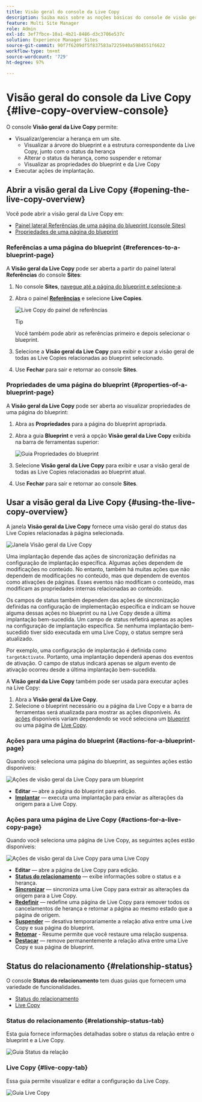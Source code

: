 ```yaml
---
title: Visão geral do console da Live Copy
description: Saiba mais sobre as noções básicas do console de visão geral da Live Copy para entender rapidamente o status de suas Live Copies e sincronizar o conteúdo.
feature: Multi Site Manager
role: Admin
exl-id: 3ef7fbce-10a1-4b21-8486-d3c3706e537c
solution: Experience Manager Sites
source-git-commit: 90f7f6209df5f837583a7225940a5984551f6622
workflow-type: tm+mt
source-wordcount: '729'
ht-degree: 97%

---
```


# Visão geral do console da Live Copy {#live-copy-overview-console}

O console **Visão geral da Live Copy** permite:

* Visualizar/gerenciar a herança em um site.
   * Visualizar a árvore do blueprint e a estrutura correspondente da Live Copy, junto com o status da herança
   * Alterar o status da herança, como suspender e retomar
   * Visualizar as propriedades do blueprint e da Live Copy
* Executar ações de implantação.

## Abrir a visão geral da Live Copy {#opening-the-live-copy-overview}

Você pode abrir a visão geral da Live Copy em:

* [Painel lateral Referências de uma página do blueprint (console Sites)](#opening-live-copy-overview-references-for-a-blueprint-page)
* [Propriedades de uma página do blueprint](#opening-live-copy-overview-properties-of-a-blueprint-page)

### Referências a uma página do blueprint {#references-to-a-blueprint-page}

A **Visão geral da Live Copy** pode ser aberta a partir do painel lateral **Referências** do console **Sites**:

1. No console **Sites**, [navegue até a página do blueprint e selecione-a](/help/sites-cloud/authoring/basic-handling.md#viewing-and-selecting-resources).
1. Abra o painel **[Referências](/help/sites-cloud/authoring/basic-handling.md#references)** e selecione **Live Copies**.

   ![Live Copy do painel de referências](../assets/live-copy-references.png)

   >[!TIP]
   >
   >Você também pode abrir as referências primeiro e depois selecionar o blueprint.

1. Selecione a **Visão geral da Live Copy** para exibir e usar a visão geral de todas as Live Copies relacionadas ao blueprint selecionado.
1. Use **Fechar** para sair e retornar ao console **Sites**.

### Propriedades de uma página do blueprint {#properties-of-a-blueprint-page}

A **Visão geral da Live Copy** pode ser aberta ao visualizar propriedades de uma página do blueprint:

1. Abra as **Propriedades** para a página do blueprint apropriada.
1. Abra a guia **Blueprint** e verá a opção **Visão geral da Live Copy** exibida na barra de ferramentas superior:

   ![Guia Propriedades do blueprint](../assets/live-copy-blueprint-tab.png)

1. Selecione **Visão geral da Live Copy** para exibir e usar a visão geral de todas as Live Copies relacionadas ao blueprint atual.

1. Use **Fechar** para sair e retornar ao console **Sites**.

## Usar a visão geral da Live Copy {#using-the-live-copy-overview}

A janela **Visão geral da Live Copy** fornece uma visão geral do status das Live Copies relacionadas à página selecionada.

![Janela Visão geral da Live Copy](../assets/live-copy-overview.png)

Uma implantação depende das ações de sincronização definidas na configuração de implantação específica. Algumas ações dependem de modificações no conteúdo. No entanto, também há muitas ações que não dependem de modificações no conteúdo, mas que dependem de eventos como ativações de páginas. Esses eventos não modificam o conteúdo, mas modificam as propriedades internas relacionadas ao conteúdo.

Os campos de status também dependem das ações de sincronização definidas na configuração de implementação específica e indicam se houve alguma dessas ações no blueprint ou na Live Copy desde a última implantação bem-sucedida. Um campo de status refletirá apenas as ações na configuração de implantação específica. Se nenhuma implantação bem-sucedido tiver sido executada em uma Live Copy, o status sempre será atualizado.

Por exemplo, uma configuração de implantação é definida como `targetActivate`. Portanto, uma implantação dependerá apenas dos eventos de ativação. O campo de status indicará apenas se algum evento de ativação ocorreu desde a última implantação bem-sucedida.

A **Visão geral da Live Copy** também pode ser usada para executar ações na Live Copy:

1. Abra a **Visão geral da Live Copy**. 
1. Selecione o blueprint necessário ou a página da Live Copy e a barra de ferramentas será atualizada para mostrar as ações disponíveis. As [ações](overview.md#terms-used) disponíveis variam dependendo se você seleciona um [blueprint](#actions-for-a-blueprint-page) ou uma página de [Live Copy](#actions-for-a-live-copy-page).

### Ações para uma página do blueprint {#actions-for-a-blueprint-page}

Quando você seleciona uma página do blueprint, as seguintes ações estão disponíveis:

![Ações de visão geral da Live Copy para um blueprint](../assets/live-copy-overview-actions-blueprint.png)

* **Editar** — abre a página do blueprint para edição.
* **[Implantar](overview.md#rollout-and-synchronize)** — executa uma implantação para enviar as alterações da origem para a Live Copy.

### Ações para uma página de Live Copy {#actions-for-a-live-copy-page}

Quando você seleciona uma página de Live Copy, as seguintes ações estão disponíveis:

![Ações de visão geral da Live Copy para uma Live Copy](../assets/live-copy-overview-actions.png)

* **Editar** — abre a página de Live Copy para edição.
* **[Status do relacionamento](#relationship-status)** — exibe informações sobre o status e a herança.
* **[Sincronizar](overview.md#rollout-and-synchronize)** — sincroniza uma Live Copy para extrair as alterações da origem para a Live Copy.
* **[Redefinir](creating-live-copies.md#resetting-a-live-copy-page)** — redefine uma página de Live Copy para remover todos os cancelamentos de herança e retornar a página ao mesmo estado que a página de origem.
* **[Suspender](overview.md#suspending-and-cancelling-inheritance-and-synchronization)** — desativa temporariamente a relação ativa entre uma Live Copy e sua página do blueprint.
* **[Retomar](creating-live-copies.md#resuming-inheritance-for-a-page)** - Resume permite que você restaure uma relação suspensa.
* **[Destacar](overview.md#detaching-a-live-copy)** — remove permanentemente a relação ativa entre uma Live Copy e sua página de blueprint.

## Status do relacionamento {#relationship-status}

O console **Status do relacionamento** tem duas guias que fornecem uma variedade de funcionalidades.

* [Status do relacionamento](#relationship-status-tab)
* [Live Copy ](#live-copy-tab)

### Status do relacionamento {#relationship-status-tab}

Esta guia fornece informações detalhadas sobre o status da relação entre o blueprint e a Live Copy.

![Guia Status da relação](../assets/live-copy-relationship-status.png)

### Live Copy  {#live-copy-tab}

Essa guia permite visualizar e editar a configuração da Live Copy.

![Guia Live Copy](../assets/live-copy-relationship-status-live-copy.png)
